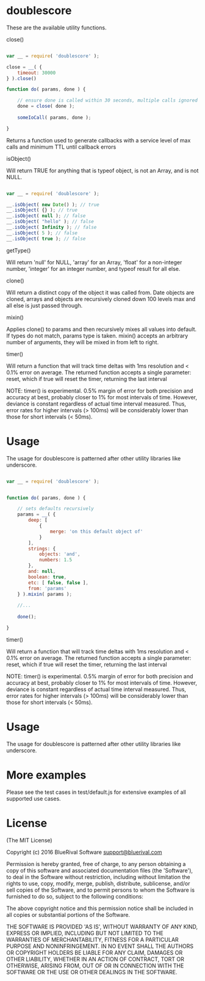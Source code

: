 doublescore
====================

These are the available utility functions.

close() 

```javascript

var __ = require( 'doublescore' );

close = __( {
	timeout: 30000
} ).close()

function do( params, done ) {

	// ensure done is called within 30 seconds, multiple calls ignored
	done = close( done );
	
	someIoCall( params, done );

}
```

Returns a function used to generate callbacks with a service level of max calls and minimum TTL until callback errors


isObject() 

Will return TRUE for anything that is typeof object, is not an Array, and is not NULL.

```javascript

var __ = require( 'doublescore' );

__.isObject( new Date() ); // true
__.isObject( {} ); // true
__.isObject( null ); // false
__.isObject( "hello" ); // false
__.isObject( Infinity ); // false
__.isObject( 5 ); // false
__.isObject( true ); // false

```


getType() 

Will return 'null' for NULL, 'array' for an Array, 'float' for a non-integer number, 'integer' for an integer number, and typeof result for all else.


clone() 

Will return a distinct copy of the object it was called from. Date objects are cloned, arrays and objects are recursively cloned down 100 levels max and all else is just passed through.


mixin() 

Applies clone() to params and then recursively mixes all values into default. If types do not match, params type is taken. mixin() accepts an arbitrary number of arguments, they will be mixed in from left to right.


timer() 

Will return a function that will track time deltas with 1ms resolution and < 0.1% error on average. The returned function accepts a single parameter: reset, which if true will reset the timer, returning the last interval

NOTE: timer() is experimental. 0.5% margin of error for both precision and accuracy at best, probably closer to 1% for most intervals of time. However, deviance is constant regardless of actual time interval measured. Thus, error rates for higher intervals (> 100ms) will be considerably lower than those for short intervals (< 50ms).
 

Usage
====================

The usage for doublescore is patterned after other utility libraries like underscore.



```javascript

var __ = require( 'doublescore' );


function do( params, done ) {

    // sets defaults recursively
	params = __( {
		deep: [
			{
				merge: 'on this default object of'
			}
		],
		strings: {
			objects: 'and',
			numbers: 1.5
		},
		and: null,
		boolean: true,
		etc: [ false, false ],
		from: 'params'
	} ).mixin( params );
	
	//... 
	
	done();

}
```

timer() 

Will return a function that will track time deltas with 1ms resolution and < 0.1% error on average. The returned function accepts a single parameter: reset, which if true will reset the timer, returning the last interval

NOTE: timer() is experimental. 0.5% margin of error for both precision and accuracy at best, probably closer to 1% for most intervals of time. However, deviance is constant regardless of actual time interval measured. Thus, error rates for higher intervals (> 100ms) will be considerably lower than those for short intervals (< 50ms).
 

Usage
====================

The usage for doublescore is patterned after other utility libraries like underscore.


More examples
=============

Please see the test cases in test/default.js for extensive examples of all supported use cases.


License
====================

(The MIT License)

Copyright (c) 2016 BlueRival Software <support@bluerival.com>

Permission is hereby granted, free of charge, to any person obtaining a copy of this software and associated documentation
files (the 'Software'), to deal in the Software without restriction, including without limitation the rights to use, copy,
modify, merge, publish, distribute, sublicense, and/or sell copies of the Software, and to permit persons to whom the Software
is furnished to do so, subject to the following conditions:

The above copyright notice and this permission notice shall be included in all copies or substantial portions of the Software.

THE SOFTWARE IS PROVIDED 'AS IS', WITHOUT WARRANTY OF ANY KIND, EXPRESS OR IMPLIED, INCLUDING BUT NOT LIMITED TO THE WARRANTIES
OF MERCHANTABILITY, FITNESS FOR A PARTICULAR PURPOSE AND NONINFRINGEMENT. IN NO EVENT SHALL THE AUTHORS OR COPYRIGHT HOLDERS
BE LIABLE FOR ANY CLAIM, DAMAGES OR OTHER LIABILITY, WHETHER IN AN ACTION OF CONTRACT, TORT OR OTHERWISE, ARISING FROM,
OUT OF OR IN CONNECTION WITH THE SOFTWARE OR THE USE OR OTHER DEALINGS IN THE SOFTWARE.
